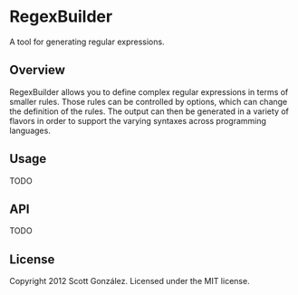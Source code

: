 # RegexBuilder

A tool for generating regular expressions.

## Overview

RegexBuilder allows you to define complex regular expressions in terms of smaller
rules. Those rules can be controlled by options, which can change the definition
of the rules. The output can then be generated in a variety of flavors in order
to support the varying syntaxes across programming languages.

## Usage

TODO

## API

TODO

## License

Copyright 2012 Scott González. Licensed under the MIT license.

